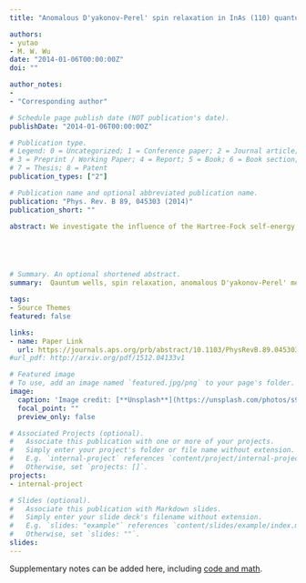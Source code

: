 ```yaml
---
title: "Anomalous D'yakonov-Perel' spin relaxation in InAs (110) quantum wells under strong magnetic FIeld: Role of Hartree-Fock self-energy"

authors:
- yutao
- M. W. Wu
date: "2014-01-06T00:00:00Z"
doi: ""

author_notes:
- 
- "Corresponding author"

# Schedule page publish date (NOT publication's date).
publishDate: "2014-01-06T00:00:00Z"

# Publication type.
# Legend: 0 = Uncategorized; 1 = Conference paper; 2 = Journal article;
# 3 = Preprint / Working Paper; 4 = Report; 5 = Book; 6 = Book section;
# 7 = Thesis; 8 = Patent
publication_types: ["2"]

# Publication name and optional abbreviated publication name.
publication: "Phys. Rev. B 89, 045303 (2014)"
publication_short: ""

abstract: We investigate the influence of the Hartree-Fock self-energy, acting as an effective magnetic field, on the anomalous D'yakonov-Perel' spin relaxation in InAs (110) quantum wells when the magnetic field in the Voigt configuration is much stronger than the spin-orbit-coupled field. The transverse and longitudinal spin relaxations are discussed both analytically and numerically. For the transverse configuration, it is found that the spin relaxation is very sensitive to the Hartree-Fock effective magnetic field, which is very different from the conventional D'yakonov-Perel' spin relaxation. Even an extremely small spin polarization (P=0.1%) can significantly influence the behavior of the spin relaxation. It is further revealed that this comes from the unique form of the effective inhomogeneous broadening, originated from the mutually perpendicular spin-orbit-coupled field and strong magnetic field. It is shown that this effective inhomogeneous broadening is very small and hence very sensitive to the Hartree-Fock field. Moreover, we further find that in the spin polarization dependence, the transverse spin relaxation time decreases with the increase of the spin polarization in the intermediate spin polarization regime, which is also very different from the conventional situation, where the spin relaxation is always suppressed by the Hartree-Fock field. It is revealed that this opposite trend comes from the additional spin relaxation channel induced by the HF field. For the longitudinal configuration, we find that the spin relaxation can be either suppressed or enhanced by the Hartree-Fock field if the spin polarization is parallel or antiparallel to the magnetic field.





# Summary. An optional shortened abstract.
summary:  Qauntum wells, spin relaxation, anomalous D'yakonov-Perel' mechanism, Hartree-Fock field.

tags:
- Source Themes
featured: false

links:
- name: Paper Link
  url: https://journals.aps.org/prb/abstract/10.1103/PhysRevB.89.045303
#url_pdf: http://arxiv.org/pdf/1512.04133v1

# Featured image
# To use, add an image named `featured.jpg/png` to your page's folder. 
image:
  caption: 'Image credit: [**Unsplash**](https://unsplash.com/photos/s9CC2SKySJM)'
  focal_point: ""
  preview_only: false

# Associated Projects (optional).
#   Associate this publication with one or more of your projects.
#   Simply enter your project's folder or file name without extension.
#   E.g. `internal-project` references `content/project/internal-project/index.md`.
#   Otherwise, set `projects: []`.
projects:
- internal-project

# Slides (optional).
#   Associate this publication with Markdown slides.
#   Simply enter your slide deck's filename without extension.
#   E.g. `slides: "example"` references `content/slides/example/index.md`.
#   Otherwise, set `slides: ""`.
slides:
---
```


Supplementary notes can be added here, including [code and math](https://sourcethemes.com/academic/docs/writing-markdown-latex/).
